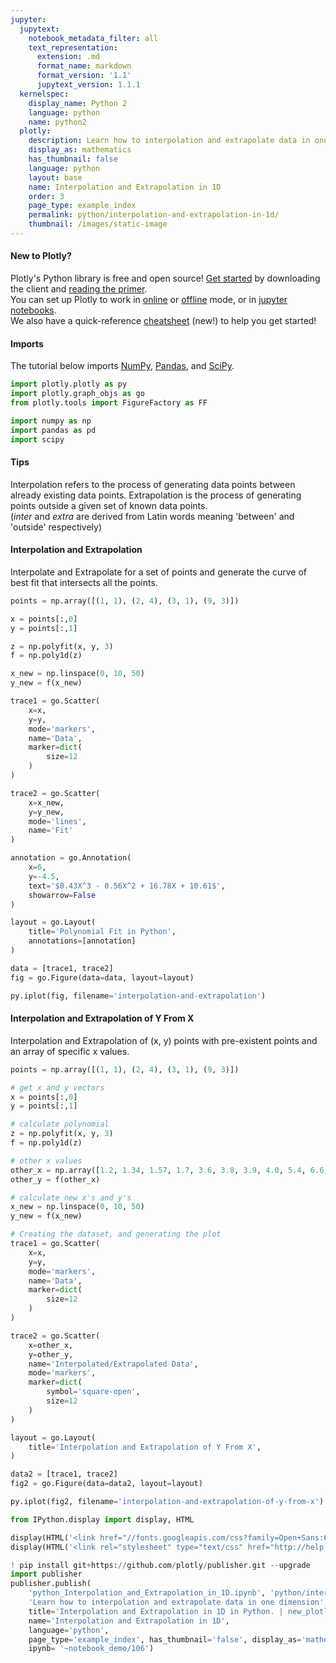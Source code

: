 ```yaml
---
jupyter:
  jupytext:
    notebook_metadata_filter: all
    text_representation:
      extension: .md
      format_name: markdown
      format_version: '1.1'
      jupytext_version: 1.1.1
  kernelspec:
    display_name: Python 2
    language: python
    name: python2
  plotly:
    description: Learn how to interpolation and extrapolate data in one dimension
    display_as: mathematics
    has_thumbnail: false
    language: python
    layout: base
    name: Interpolation and Extrapolation in 1D
    order: 3
    page_type: example_index
    permalink: python/interpolation-and-extrapolation-in-1d/
    thumbnail: /images/static-image
---
```


#### New to Plotly?
Plotly's Python library is free and open source! [Get started](https://plot.ly/python/getting-started/) by downloading the client and [reading the primer](https://plot.ly/python/getting-started/).
<br>You can set up Plotly to work in [online](https://plot.ly/python/getting-started/#initialization-for-online-plotting) or [offline](https://plot.ly/python/getting-started/#initialization-for-offline-plotting) mode, or in [jupyter notebooks](https://plot.ly/python/getting-started/#start-plotting-online).
<br>We also have a quick-reference [cheatsheet](https://images.plot.ly/plotly-documentation/images/python_cheat_sheet.pdf) (new!) to help you get started!


#### Imports
The tutorial below imports [NumPy](http://www.numpy.org/), [Pandas](https://plot.ly/pandas/intro-to-pandas-tutorial/), and [SciPy](https://www.scipy.org/).

```python
import plotly.plotly as py
import plotly.graph_objs as go
from plotly.tools import FigureFactory as FF

import numpy as np
import pandas as pd
import scipy
```

#### Tips
Interpolation refers to the process of generating data points between already existing data points. Extrapolation is the process of generating points outside a given set of known data points.
<br/>(_inter_ and _extra_ are derived from Latin words meaning 'between' and 'outside' respectively)


#### Interpolation and Extrapolation
Interpolate and Extrapolate for a set of points and generate the curve of best fit that intersects all the points.

```python
points = np.array([(1, 1), (2, 4), (3, 1), (9, 3)])

x = points[:,0]
y = points[:,1]

z = np.polyfit(x, y, 3)
f = np.poly1d(z)

x_new = np.linspace(0, 10, 50)
y_new = f(x_new)

trace1 = go.Scatter(
    x=x,
    y=y,
    mode='markers',
    name='Data',
    marker=dict(
        size=12
    )
)

trace2 = go.Scatter(
    x=x_new,
    y=y_new,
    mode='lines',
    name='Fit'
)

annotation = go.Annotation(
    x=6,
    y=-4.5,
    text='$0.43X^3 - 0.56X^2 + 16.78X + 10.61$',
    showarrow=False
)

layout = go.Layout(
    title='Polynomial Fit in Python',
    annotations=[annotation]
)

data = [trace1, trace2]
fig = go.Figure(data=data, layout=layout)

py.iplot(fig, filename='interpolation-and-extrapolation')
```

#### Interpolation and Extrapolation of Y From X
Interpolation and Extrapolation of (x, y) points with pre-existent points and an array of specific x values.

```python
points = np.array([(1, 1), (2, 4), (3, 1), (9, 3)])

# get x and y vectors
x = points[:,0]
y = points[:,1]

# calculate polynomial
z = np.polyfit(x, y, 3)
f = np.poly1d(z)

# other x values
other_x = np.array([1.2, 1.34, 1.57, 1.7, 3.6, 3.8, 3.9, 4.0, 5.4, 6.6, 7.2, 7.3, 7.7, 8, 8.9, 9.1, 9.3])
other_y = f(other_x)

# calculate new x's and y's
x_new = np.linspace(0, 10, 50)
y_new = f(x_new)

# Creating the dataset, and generating the plot
trace1 = go.Scatter(
    x=x,
    y=y,
    mode='markers',
    name='Data',
    marker=dict(
        size=12
    )
)

trace2 = go.Scatter(
    x=other_x,
    y=other_y,
    name='Interpolated/Extrapolated Data',
    mode='markers',
    marker=dict(
        symbol='square-open',
        size=12
    )
)

layout = go.Layout(
    title='Interpolation and Extrapolation of Y From X',
)

data2 = [trace1, trace2]
fig2 = go.Figure(data=data2, layout=layout)

py.iplot(fig2, filename='interpolation-and-extrapolation-of-y-from-x')
```

```python
from IPython.display import display, HTML

display(HTML('<link href="//fonts.googleapis.com/css?family=Open+Sans:600,400,300,200|Inconsolata|Ubuntu+Mono:400,700" rel="stylesheet" type="text/css" />'))
display(HTML('<link rel="stylesheet" type="text/css" href="http://help.plot.ly/documentation/all_static/css/ipython-notebook-custom.css">'))

! pip install git+https://github.com/plotly/publisher.git --upgrade
import publisher
publisher.publish(
    'python_Interpolation_and_Extrapolation_in_1D.ipynb', 'python/interpolation-and-extrapolation-in-1d/', 'Interpolation and Extrapolation in 1D | new_plotly',
    'Learn how to interpolation and extrapolate data in one dimension',
    title='Interpolation and Extrapolation in 1D in Python. | new_plotly',
    name='Interpolation and Extrapolation in 1D',
    language='python',
    page_type='example_index', has_thumbnail='false', display_as='mathematics', order=3,
    ipynb= '~notebook_demo/106')
```

```python

```

